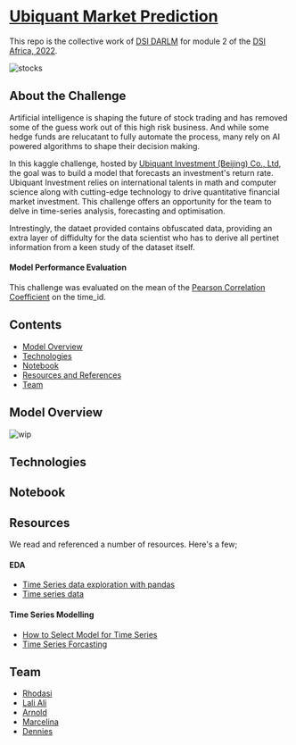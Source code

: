 # [Ubiquant Market Prediction](https://www.kaggle.com/c/ubiquant-market-prediction/overview)
This repo is the collective work of [DSI DARLM](team) for module 2 of the [DSI Africa, 2022](http://dsi-program.com/). 

![stocks](https://miro.medium.com/max/1200/1*8f224aUuj_sZqIYx6KEymw.jpeg)
 
## About the Challenge


Artificial intelligence is shaping the future of stock trading and has removed some of the guess work out of this high risk business. And while some hedge funds are relucatant to fully automate the process, many rely on AI powered algorithms to shape their decision making.

In this kaggle challenge, hosted by [Ubiquant Investment (Beijing) Co., Ltd](https://www.kaggle.com/c/ubiquant-market-prediction/overview), the goal was to build a model that forecasts an investment's return rate. Ubiquant Investment relies on international talents in math and computer science along with cutting-edge technology to drive quantitative financial market investment. This challenge offers an opportunity for the team to delve in time-series analysis, forecasting and optimisation.

Intrestingly, the dataet provided contains obfuscated data, providing an extra layer of diffidulty for the data scientist who has to derive all pertinet information from a keen study of the dataset itself.

#### Model Performance Evaluation

This challenge was evaluated on the mean of the [Pearson Correlation Coefficient](https://www.investopedia.com/terms/c/correlationcoefficient.asp) on the time_id.



## Contents
* [Model Overview](model_overview)
* [Technologies](technologies)
* [Notebook](notebook)
* [Resources and References](resources)
* [Team](team)

## Model Overview

![wip](https://i.gifer.com/origin/82/82a1ed531e333926a8ca2a00c277e0d1.gif)

## Technologies

## Notebook

## Resources

We read and referenced a number of resources. Here's a few;
#### EDA
* [Time Series data exploration with pandas](https://ourcodingclub.github.io/tutorials/pandas-time-series/)
* [Time series data](https://www.earthdatascience.org/courses/earth-analytics/time-series-data/summarize-time-series-by-month-in-r/)

#### Time Series Modelling
* [How to Select Model for Time Series](https://neptune.ai/blog/select-model-for-time-series-prediction-task)
* [Time Series Forcasting](https://neptune.ai/blog/time-series-forecasting)

## Team
* [Rhodasi](https://github.com/DhasiM)
* [Lali Ali](https://github.com/laliali20)
* [Arnold](https://github.com/arnold402)
* [Marcelina](https://github.com/MarcelinaKinyumu)
* [Dennies](https://github.com/denniesbor)


